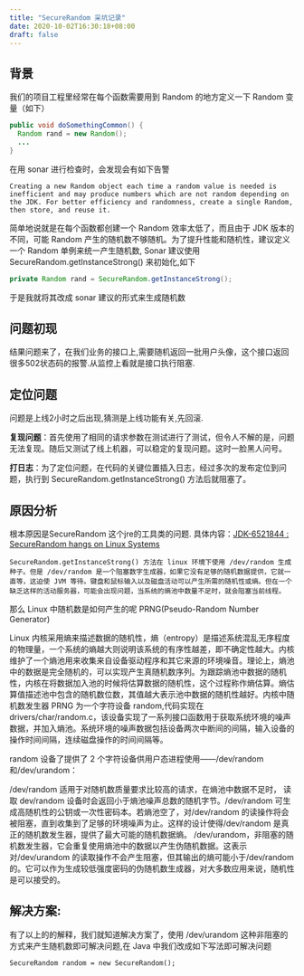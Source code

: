 ```yaml
---
title: "SecureRandom 采坑记录"
date: 2020-10-02T16:30:18+08:00
draft: false
---
```

## 背景
我们的项目工程里经常在每个函数需要用到 Random 的地方定义一下 Random 变量（如下）
```java
public void doSomethingCommon() {
  Random rand = new Random();
  ...
}
```
在用 sonar 进行检查时，会发现会有如下告警
```
Creating a new Random object each time a random value is needed is inefficient and may produce numbers which are not random depending on the JDK. For better efficiency and randomness, create a single Random, then store, and reuse it.
```

简单地说就是在每个函数都创建一个 Random 效率太低了，而且由于 JDK 版本的不同，可能 Random 产生的随机数不够随机。为了提升性能和随机性，建议定义一个 Random 单例来统一产生随机数, Sonar 建议使用 SecureRandom.getInstanceStrong() 来初始化,如下
```java
private Random rand = SecureRandom.getInstanceStrong();
```
于是我就将其改成 sonar 建议的形式来生成随机数

## 问题初现
结果问题来了，在我们业务的接口上,需要随机返回一批用户头像，这个接口返回很多502状态码的报警.从监控上看就是接口执行阻塞.
## 定位问题
问题是上线2小时之后出现,猜测是上线功能有关,先回滚.

**复现问题**：首先使用了相同的请求参数在测试进行了测试，但令人不解的是，问题无法复现。随后又测试了线上机器，可以稳定的复现问题。这时一脸黑人问号。

**打日志**：为了定位问题，在代码的关键位置插入日志，经过多次的发布定位到问题，执行到 SecureRandom.getInstanceStrong() 方法后就阻塞了。

## 原因分析
根本原因是SecureRandom 这个jre的工具类的问题.
具体内容：[JDK-6521844 : SecureRandom hangs on Linux Systems](https://bugs.java.com/bugdatabase/view_bug.do?bug_id=6521844)

    SecureRandom.getInstanceStrong() 方法在 linux 环境下使用 /dev/random 生成种子。但是 /dev/random 是一个阻塞数字生成器，如果它没有足够的随机数据提供，它就一直等，这迫使 JVM 等待。键盘和鼠标输入以及磁盘活动可以产生所需的随机性或熵。但在一个缺乏这样的活动服务器，可能会出现问题，当系统的熵池中数量不足时，就会阻塞当前线程。

那么 Linux 中随机数是如何产生的呢 PRNG(Pseudo-Random Number Generator)

Linux 内核采用熵来描述数据的随机性，熵（entropy）是描述系统混乱无序程度的物理量，一个系统的熵越大则说明该系统的有序性越差，即不确定性越大。内核维护了一个熵池用来收集来自设备驱动程序和其它来源的环境噪音。理论上，熵池中的数据是完全随机的，可以实现产生真随机数序列。为跟踪熵池中数据的随机性，内核在将数据加入池的时候将估算数据的随机性，这个过程称作熵估算。熵估算值描述池中包含的随机数位数，其值越大表示池中数据的随机性越好。内核中随机数发生器 PRNG 为一个字符设备 random,代码实现在 drivers/char/random.c，该设备实现了一系列接口函数用于获取系统环境的噪声数据，并加入熵池。系统环境的噪声数据包括设备两次中断间的间隔，输入设备的操作时间间隔，连续磁盘操作的时间间隔等。

random 设备了提供了 2 个字符设备供用户态进程使用——/dev/random 和/dev/urandom：

/dev/random 适用于对随机数质量要求比较高的请求，在熵池中数据不足时， 读取 dev/random 设备时会返回小于熵池噪声总数的随机字节。/dev/random 可生成高随机性的公钥或一次性密码本。若熵池空了，对/dev/random 的读操作将会被阻塞，直到收集到了足够的环境噪声为止。这样的设计使得/dev/random 是真正的随机数发生器，提供了最大可能的随机数据熵。
/dev/urandom，非阻塞的随机数发生器，它会重复使用熵池中的数据以产生伪随机数据。这表示对/dev/urandom 的读取操作不会产生阻塞，但其输出的熵可能小于/dev/random 的。它可以作为生成较低强度密码的伪随机数生成器，对大多数应用来说，随机性是可以接受的。


## 解决方案:
有了以上的的解释，我们就知道解决方案了，使用 /dev/urandom 这种非阻塞的方式来产生随机数即可解决问题,在 Java 中我们改成如下写法即可解决问题
```
SecureRandom random = new SecureRandom();
```